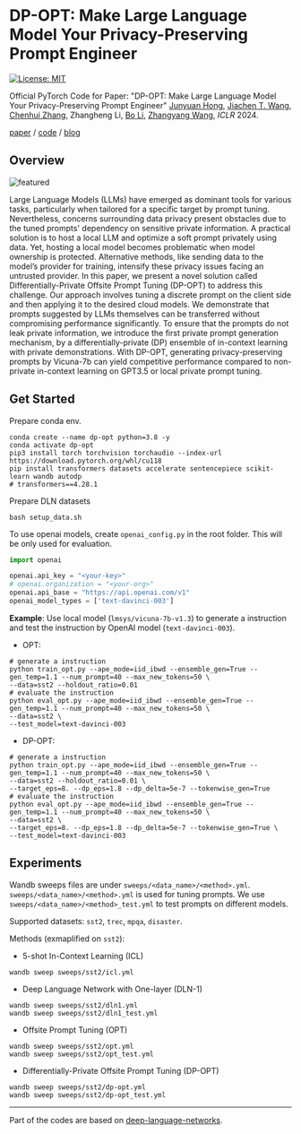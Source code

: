 DP-OPT: Make Large Language Model Your Privacy-Preserving Prompt Engineer
====================================================

[![License: MIT](https://img.shields.io/badge/License-MIT-green.svg)](https://opensource.org/licenses/MIT)

Official PyTorch Code for Paper: "DP-OPT: Make Large Language Model Your Privacy-Preserving Prompt Engineer" [Junyuan Hong](https://jyhong.gitlab.io/), [Jiachen T. Wang](https://tianhaowang.netlify.app/), [Chenhui Zhang](https://scholar.google.com/citations?user=UYxdrBsAAAAJ&hl=en), Zhangheng Li, [Bo Li](https://aisecure.github.io/), [Zhangyang Wang](https://vita-group.github.io/), *ICLR* 2024.

[paper](https://arxiv.org/abs/2312.03724) / [code](https://github.com/VITA-Group/DP-OPT) / [blog](https://jyhong.gitlab.io/publication/2023dp_opt/)

## Overview


![featured](https://jyhong.gitlab.io/publication/2023dp_opt/featured.png)

Large Language Models (LLMs) have emerged as dominant tools for various tasks, particularly when tailored for a specific target by prompt tuning. Nevertheless, concerns surrounding data privacy present obstacles due to the tuned prompts' dependency on sensitive private information. A practical solution is to host a local LLM and optimize a soft prompt privately using data. Yet, hosting a local model becomes problematic when model ownership is protected. Alternative methods, like sending data to the model’s provider for training, intensify these privacy issues facing an untrusted provider. In this paper, we present a novel solution called Differentially-Private Offsite Prompt Tuning (DP-OPT) to address this challenge. Our approach involves tuning a discrete prompt on the client side and then applying it to the desired cloud models. We demonstrate that prompts suggested by LLMs themselves can be transferred without compromising performance significantly. To ensure that the prompts do not leak private information, we introduce the first private prompt generation mechanism, by a differentially-private (DP) ensemble of in-context learning with private demonstrations. With DP-OPT, generating privacy-preserving prompts by Vicuna-7b can yield competitive performance compared to non-private in-context learning on GPT3.5 or local private prompt tuning.

## Get Started

Prepare conda env.
```shell
conda create --name dp-opt python=3.8 -y
conda activate dp-opt
pip3 install torch torchvision torchaudio --index-url https://download.pytorch.org/whl/cu118
pip install transformers datasets accelerate sentencepiece scikit-learn wandb autodp
# transformers==4.28.1
```

Prepare DLN datasets
```shell
bash setup_data.sh
```

To use openai models, create `openai_config.py` in the root folder. This will be only used for evaluation.
```python
import openai

openai.api_key = "<your-key>"
# openai.organization = "<your-org>"
openai.api_base = "https://api.openai.com/v1"
openai_model_types = ['text-davinci-003']
```

**Example**: Use local model (`lmsys/vicuna-7b-v1.3`) to generate a instruction and test the instruction by OpenAI model (`text-davinci-003`).
* OPT:
```shell
# generate a instruction
python train_opt.py --ape_mode=iid_ibwd --ensemble_gen=True --gen_temp=1.1 --num_prompt=40 --max_new_tokens=50 \
--data=sst2 --holdout_ratio=0.01
# evaluate the instruction
python eval_opt.py --ape_mode=iid_ibwd --ensemble_gen=True --gen_temp=1.1 --num_prompt=40 --max_new_tokens=50 \
--data=sst2 \
--test_model=text-davinci-003
```
* DP-OPT:
```shell
# generate a instruction
python train_opt.py --ape_mode=iid_ibwd --ensemble_gen=True --gen_temp=1.1 --num_prompt=40 --max_new_tokens=50 \
--data=sst2 --holdout_ratio=0.01 \
--target_eps=8. --dp_eps=1.8 --dp_delta=5e-7 --tokenwise_gen=True
# evaluate the instruction
python eval_opt.py --ape_mode=iid_ibwd --ensemble_gen=True --gen_temp=1.1 --num_prompt=40 --max_new_tokens=50 \
--data=sst2 \
--target_eps=8. --dp_eps=1.8 --dp_delta=5e-7 --tokenwise_gen=True \
--test_model=text-davinci-003
```

## Experiments

Wandb sweeps files are under `sweeps/<data_name>/<method>.yml`.
`sweeps/<data_name>/<method>.yml` is used for tuning prompts.
We use `sweeps/<data_name>/<method>_test.yml` to test prompts on different models.

Supported datasets: `sst2`, `trec`, `mpqa`, `disaster`.

Methods (exmaplified on `sst2`):
* 5-shot In-Context Learning (ICL)
```shell
wandb sweep sweeps/sst2/icl.yml
```
* Deep Language Network with One-layer (DLN-1)
```shell
wandb sweep sweeps/sst2/dln1.yml
wandb sweep sweeps/sst2/dln1_test.yml
```
* Offsite Prompt Tuning (OPT)
```shell
wandb sweep sweeps/sst2/opt.yml
wandb sweep sweeps/sst2/opt_test.yml
```
* Differentially-Private Offsite Prompt Tuning (DP-OPT)
```shell
wandb sweep sweeps/sst2/dp-opt.yml
wandb sweep sweeps/sst2/dp-opt_test.yml
```
-----
Part of the codes are based on [deep-language-networks](https://github.com/microsoft/deep-language-networks).


